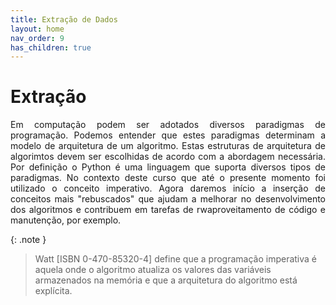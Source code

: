 ```yaml
---
title: Extração de Dados
layout: home
nav_order: 9
has_children: true
---
```


<h1>Extração</h1>

<p align = "justify">
Em computação podem ser adotados diversos paradigmas de programação. Podemos entender que estes paradigmas determinam a modelo de arquitetura de um algoritmo. Estas estruturas de arquitetura de algorimtos devem ser escolhidas de acordo com a abordagem necessária. Por definição o Python é uma linguagem que suporta diversos tipos de paradigmas. No contexto deste curso que até o presente momento foi utilizado o conceito imperativo. Agora daremos início a inserção de conceitos mais "rebuscados" que ajudam a melhorar no desenvolvimento dos algoritmos e contribuem em tarefas de rwaproveitamento de código e manutenção, por exemplo.
</p>

{: .note }
> Watt [ISBN 0-470-85320-4] define que a programação imperativa é aquela onde o algoritmo atualiza os valores das variáveis armazenados na memória e que a arquitetura do algoritmo está explícita.